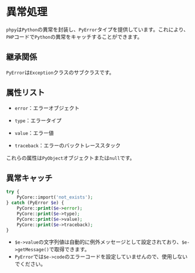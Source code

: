 # 異常処理

`phpy`は`Python`の異常を封装し、`PyError`タイプを提供しています。これにより、`PHP`コードで`Python`の異常をキャッチすることができます。

## 継承関係
`PyError`は`Exception`クラスのサブクラスです。

## 属性リスト

- `error`：エラーオブジェクト

- `type`：エラータイプ

- `value`：エラー値
- `traceback`：エラーのバックトレーススタック

これらの属性は`PyObject`オブジェクトまたは`null`です。

## 異常キャッチ

```php
try {
    PyCore::import('not_exists');
} catch (PyError $e) {
    PyCore::print($e->error);
    PyCore::print($e->type);
    PyCore::print($e->value);
    PyCore::print($e->traceback);
}
```

- `$e->value`の文字列値は自動的に例外メッセージとして設定されており、`$e->getMessage()`で取得できます。
- `PyError`では`$e->code`のエラーコードを設定していませんので、使用しないでください。
